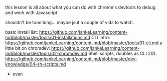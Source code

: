 this lesson is all about what you can do with chrome's devtools to debug and work with Javascript

shouldn't be tooo long... maybe jsut a couple of vids to watch.

basic install list: https://github.com/jankeLearning/content-md/blob/master/tools/01-installations.md
CLI intro: https://github.com/jankeLearning/content-md/blob/master/tools/01-cli.md
a little bit on chromdev: https://github.com/jankeLearning/content-md/blob/master/tools/02-chromdev.md
Shell scripts, doubles as CLI 201: https://github.com/jankeLearning/content-md/blob/master/dev-knowledge/04-sh-scripts.md

- evan